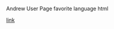 Andrew User Page
favorite language html


[link]([something.md](https://andrewphanguyen.github.io/cse110-Projects/))
